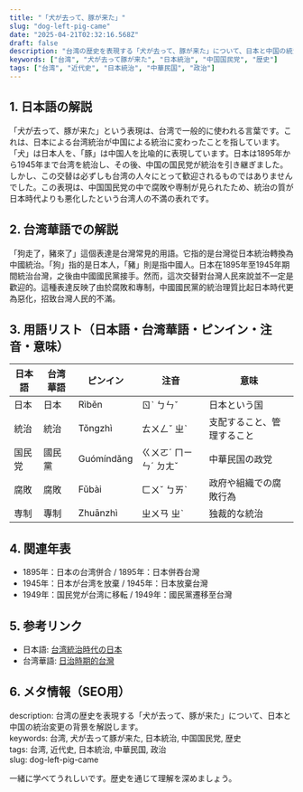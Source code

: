 ```yaml
---
title: "「犬が去って、豚が来た」"
slug: "dog-left-pig-came"
date: "2025-04-21T02:32:16.568Z"
draft: false
description: "台湾の歴史を表現する「犬が去って、豚が来た」について、日本と中国の統治変更の背景を解説します。"
keywords: ["台湾", "犬が去って豚が来た", "日本統治", "中国国民党", "歴史"]
tags: ["台湾", "近代史", "日本統治", "中華民国", "政治"]
---
```


## 1. 日本語の解説  
「犬が去って、豚が来た」という表現は、台湾で一般的に使われる言葉です。これは、日本による台湾統治が中国による統治に変わったことを指しています。「犬」は日本人を、「豚」は中国人を比喩的に表現しています。日本は1895年から1945年まで台湾を統治し、その後、中国の国民党が統治を引き継ぎました。しかし、この交替は必ずしも台湾の人々にとって歓迎されるものではありませんでした。この表現は、中国国民党の中で腐敗や専制が見られたため、統治の質が日本時代よりも悪化したという台湾人の不満の表れです。

## 2. 台湾華語での解説  
「狗走了，豬來了」這個表達是台灣常見的用語。它指的是台灣從日本統治轉換為中國統治。「狗」指的是日本人，「豬」則是指中國人。日本在1895年至1945年期間統治台灣，之後由中國國民黨接手。然而，這次交替對台灣人民來說並不一定是歡迎的。這種表達反映了由於腐敗和專制，中國國民黨的統治理質比起日本時代更為惡化，招致台灣人民的不滿。

## 3. 用語リスト（日本語・台湾華語・ピンイン・注音・意味）  
| 日本語 | 台湾華語 | ピンイン | 注音 | 意味 |
|---|---|---|---|---|
| 日本 | 日本 | Rìběn | ㄖˋ ㄅㄣˇ | 日本という国 |
| 統治 | 統治 | Tǒngzhì | ㄊㄨㄥˇ ㄓˋ | 支配すること、管理すること |
| 国民党 | 國民黨 | Guómíndǎng | ㄍㄨㄛˊ ㄇㄧㄣˊ ㄉㄤˇ | 中華民国の政党 |
| 腐敗 | 腐敗 | Fǔbài | ㄈㄨˇ ㄅㄞˋ | 政府や組織での腐敗行為 |
| 専制 | 專制 | Zhuānzhì | ㄓㄨㄢ ㄓˋ | 独裁的な統治 |

## 4. 関連年表  
- 1895年：日本の台湾併合 / 1895年：日本併吞台灣  
- 1945年：日本が台湾を放棄 / 1945年：日本放棄台灣  
- 1949年：国民党が台湾に移転 / 1949年：國民黨遷移至台灣

## 5. 参考リンク  
- 日本語: [台湾統治時代の日本](https://ja.wikipedia.org/wiki/%E6%97%A5%E6%9C%AC%E7%B5%B1%E6%B2%BB%E6%99%82%E4%BB%A3%E3%81%AE%E5%8F%B0%E6%B9%BE)  
- 台湾華語: [日治時期的台灣](https://zh.wikipedia.org/wiki/%E6%97%A5%E6%B2%BB%E6%99%82%E6%9C%9F%E7%9A%84%E5%8F%B0%E7%81%A3)  

## 6. メタ情報（SEO用）  
description: 台湾の歴史を表現する「犬が去って、豚が来た」について、日本と中国の統治変更の背景を解説します。  
keywords: 台湾, 犬が去って豚が来た, 日本統治, 中国国民党, 歴史  
tags: 台湾, 近代史, 日本統治, 中華民国, 政治  
slug: dog-left-pig-came  

一緒に学べてうれしいです。歴史を通じて理解を深めましょう。